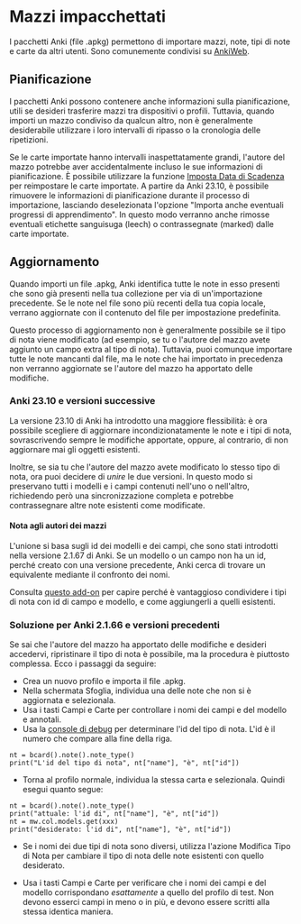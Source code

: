 # Mazzi impacchettati

<!-- toc -->

I pacchetti Anki (file .apkg) permettono di importare mazzi, note, tipi di note e carte da altri utenti. Sono comunemente condivisi su [AnkiWeb](https://ankiweb.net/shared/decks).

## Pianificazione

I pacchetti Anki possono contenere anche informazioni sulla pianificazione, utili se desideri trasferire mazzi tra dispositivi o profili. Tuttavia, quando importi un mazzo condiviso da qualcun altro, non è generalmente desiderabile utilizzare i loro intervalli di ripasso o la cronologia delle ripetizioni.

Se le carte importate hanno intervalli inaspettatamente grandi, l'autore del mazzo potrebbe aver accidentalmente incluso le sue informazioni di pianificazione. È possibile utilizzare la funzione [Imposta Data di Scadenza](../browsing.md#cards) per reimpostare le carte importate. A partire da Anki 23.10, è possibile rimuovere le informazioni di pianificazione durante il processo di importazione, lasciando deselezionata l'opzione "Importa anche eventuali progressi di apprendimento". In questo modo verranno anche rimosse eventuali etichette sanguisuga (leech) o contrassegnate (marked) dalle carte importate.

## Aggiornamento

Quando importi un file .apkg, Anki identifica tutte le note in esso presenti che sono già presenti nella tua collezione per via di un'importazione precedente. Se le note nel file sono più recenti della tua copia locale, verrano aggiornate con il contenuto del file per impostazione predefinita.

Questo processo di aggiornamento non è generalmente possibile se il tipo di nota viene modificato (ad esempio, se tu o l'autore del mazzo avete aggiunto un campo extra al tipo di nota). Tuttavia, puoi comunque importare tutte le note mancanti dal file, ma le note che hai importato in precedenza non verranno aggiornate se l'autore del mazzo ha apportato delle modifiche.

### Anki 23.10 e versioni successive

La versione 23.10 di Anki ha introdotto una maggiore flessibilità: è ora possibile scegliere di aggiornare incondizionatamente le note e i tipi di nota, sovrascrivendo sempre le modifiche apportate, oppure, al contrario, di non aggiornare mai gli oggetti esistenti.

Inoltre, se sia tu che l'autore del mazzo avete modificato lo stesso tipo di nota, ora puoi decidere di _unire_ le due versioni. In questo modo si preservano tutti i modelli e i campi contenuti nell'uno o nell'altro, richiedendo però una sincronizzazione completa e potrebbe contrassegnare altre note esistenti come modificate.

#### Nota agli autori dei mazzi

L'unione si basa sugli id dei modelli e dei campi, che sono stati introdotti nella versione 2.1.67 di Anki. Se un modello o un campo non ha un id, perché creato con una versione precedente, Anki cerca di trovare un equivalente mediante il confronto dei nomi.

Consulta [questo add-on](https://ankiweb.net/shared/info/2063785767) per capire perché è vantaggioso condividere i tipi di nota con id di campo e modello, e come aggiungerli a quelli esistenti.

### Soluzione per Anki 2.1.66 e versioni precedenti

Se sai che l'autore del mazzo ha apportato delle modifiche e desideri accedervi, ripristinare il tipo di nota è possibile, ma la procedura è piuttosto complessa. Ecco i passaggi da seguire:

- Crea un nuovo profilo e importa il file .apkg.
- Nella schermata Sfoglia, individua una delle note che non si è aggiornata e selezionala.
- Usa i tasti Campi e Carte per controllare i nomi dei campi e del modello e annotali.
- Usa la [console di debug](https://docs.ankiweb.net/misc.html#debug-console) per determinare l'id del tipo di nota. L'id è il numero che compare alla fine della riga.

```
nt = bcard().note().note_type()
print("L'id del tipo di nota", nt["name"], "è", nt["id"])
```

- Torna al profilo normale, individua la stessa carta e selezionala. Quindi esegui quanto segue:

```
nt = bcard().note().note_type()
print("attuale: l'id di", nt["name"], "è", nt["id"])
nt = mw.col.models.get(xxx)
print("desiderato: l'id di", nt["name"], "è", nt["id"])
```

- Se i nomi dei due tipi di nota sono diversi, utilizza l'azione Modifica Tipo di Nota per cambiare il tipo di nota delle note esistenti con quello desiderato.

- Usa i tasti Campi e Carte per verificare che i nomi dei campi e del modello corrispondano _esattamente_ a quello del profilo di test. Non devono esserci campi in meno o in più, e devono essere scritti alla stessa identica maniera.
